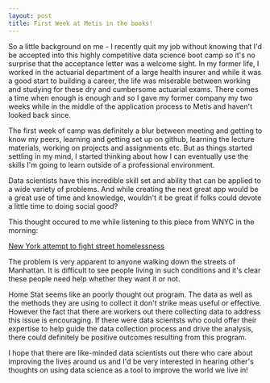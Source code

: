```yaml
---
layout: post
title: First Week at Metis in the books!
---
```

So a little background on me - I recently quit my job without knowing that I'd be accepted into this highly competitive
data science boot camp so it's no surprise that the acceptance letter was a welcome sight.  In my former life,
I worked in the actuarial department of a large health insurer and while it was a good start to building a career,
the life was miserable between working and studying for these dry and cumbersome actuarial exams.  There comes a time when enough is enough and so I gave my former company my two weeks while in the middle of the application process to Metis and haven't looked back since.


The first week of camp was definitely a blur between meeting and getting to know my peers, learning and getting set up
on github, learning the lecture materials, working on projects and assignments etc.  But as things started settling
in my mind, I started thinking about how I can eventually use the skills I'm going to learn outside of a professional
environment.


Data scientists have this incredible skill set and ability that can be applied to a wide variety of problems. And while creating the next great app would be a great use of time and knowledge, wouldn't it be great if folks could devote a little time to doing social good?


This thought occured to me while listening to this piece from WNYC in the morning:


[New York attempt to fight street homelessness](http://www.wnyc.org/story/new-york-attempts-fight-street-homelessness/)


The problem is very apparent to anyone walking down the streets of Manhattan.  It is difficult to see people living in such conditions and it's clear these people need help whether they want it or not.


Home Stat seems like an poorly thought out program. The data as well as the methods they are using to collect it
don't strike meas useful or effective.  However the fact that there are workers out there collecting data to address
this issue is encouraging.  If there were data scientsts who could offer their expertise to help guide the data 
collection process and drive the analysis, there could definitely be positive outcomes resulting from this program.


I hope that there are like-minded data scientists out there who care about improving the lives around us and I'd be
very interested in hearing other's thoughts on using data science as a tool to improve the world we live in!

